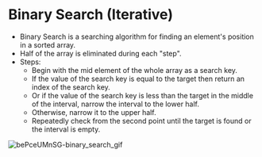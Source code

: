 # Binary Search (Iterative)
 - Binary Search is a searching algorithm for finding an element's position in a sorted array.
 - Half of the array is eliminated during each "step".
 - Steps: 
    - Begin with the mid element of the whole array as a search key.
    - If the value of the search key is equal to the target then return an index of the search key.
    - Or if the value of the search key is less than the target in the middle of the interval, narrow the interval to the lower half.
    - Otherwise, narrow it to the upper half.
    - Repeatedly check from the second point until the target is found or the interval is empty.

  ![bePceUMnSG-binary_search_gif](https://user-images.githubusercontent.com/113314204/194691707-0e33563c-d4e9-4941-9f84-09a8909ca199.gif)
